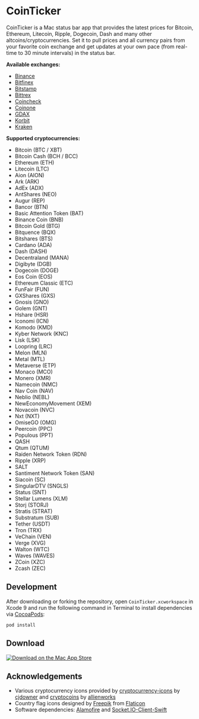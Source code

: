 # CoinTicker
CoinTicker is a Mac status bar app that provides the latest prices for Bitcoin, Ethereum, Litecoin, Ripple, Dogecoin, Dash and many other altcoins/cryptocurrencies. Set it to pull prices and all currency pairs from your favorite coin exchange and get updates at your own pace (from real-time to 30 minute intervals) in the status bar.

**Available exchanges:**
- [Binance](https://www.binance.com)
- [Bitfinex](https://www.bitfinex.com)
- [Bitstamp](https://www.bitstamp.net)
- [Bittrex](https://bittrex.com)
- [Coincheck](https://coincheck.com)
- [Coinone](https://coinone.co.kr)
- [GDAX](https://www.gdax.com)
- [Korbit](https://www.korbit.co.kr)
- [Kraken](https://www.kraken.com)

**Supported cryptocurrencies:**
- Bitcoin (BTC / XBT)
- Bitcoin Cash (BCH / BCC)
- Ethereum (ETH)
- Litecoin (LTC)
- Aion (AION)
- Ark (ARK)
- AdEx (ADX)
- AntShares (NEO)
- Augur (REP)
- Bancor (BTN)
- Basic Attention Token (BAT)
- Binance Coin (BNB)
- Bitcoin Gold (BTG)
- Bitquence (BQX)
- Bitshares (BTS)
- Cardano (ADA)
- Dash (DASH)
- Decentraland (MANA)
- Digibyte (DGB)
- Dogecoin (DOGE)
- Eos Coin (EOS)
- Ethereum Classic (ETC)
- FunFair (FUN)
- GXShares (GXS)
- Gnosis (GNO)
- Golem (GNT)
- Hshare (HSR)
- Iconomi (ICN)
- Komodo (KMD)
- Kyber Network (KNC)
- Lisk (LSK)
- Loopring (LRC)
- Melon (MLN)
- Metal (MTL)
- Metaverse (ETP)
- Monaco (MCO)
- Monero (XMR)
- Namecoin (NMC)
- Nav Coin (NAV)
- Neblio (NEBL)
- NewEconomyMovement (XEM)
- Novacoin (NVC)
- Nxt (NXT)
- OmiseGO (OMG)
- Peercoin (PPC)
- Populous (PPT)
- QASH
- Qtum (QTUM)
- Raiden Network Token (RDN)
- Ripple (XRP)
- SALT
- Santiment Network Token (SAN)
- Siacoin (SC)
- SingularDTV (SNGLS)
- Status (SNT)
- Stellar Lumens (XLM)
- Storj (STORJ)
- Stratis (STRAT)
- Substratum (SUB)
- Tether (USDT)
- Tron (TRX)
- VeChain (VEN)
- Verge (XVG)
- Walton (WTC)
- Waves (WAVES)
- ZCoin (XZC)
- Zcash (ZEC)

## Development
After downloading or forking the repository, open `CoinTicker.xcworkspace` in Xcode 9 and run the following command in Terminal to install dependencies via [CocoaPods](https://cocoapods.org):

    pod install

## Download
[![Download on the Mac App Store](https://developer.apple.com/app-store/marketing/guidelines/images/badge-download-on-the-mac-app-store.svg)](https://itunes.apple.com/us/app/cointicker-bitcoin-and-ethereum-ticker/id1247300730)

## Acknowledgements
- Various cryptocurrency icons provided by [cryptocurrency-icons](https://github.com/cjdowner/cryptocurrency-icons) by [cjdowner](https://github.com/cjdowner) and [cryptocoins](https://github.com/allienworks/cryptocoins) by [allienworks](https://github.com/allienworks)
- Country flag icons designed by [Freepik](https://www.flaticon.com/authors/freepik) from [Flaticon](https://www.flaticon.com/packs/countrys-flags)
- Software dependencies: [Alamofire](https://github.com/Alamofire/Alamofire) and [Socket.IO-Client-Swift](https://github.com/socketio/socket.io-client-swift)
